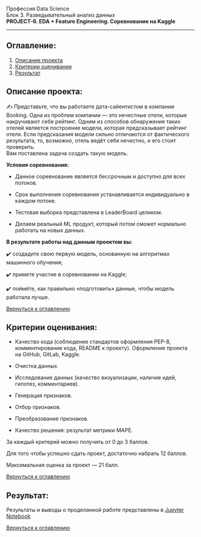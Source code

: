 Профессия Data Science  
Блок 3. Разведывательный анализ данных  
**PROJECT-6. EDA + Feature Engineering. Соревнование на Kaggle**

---

## **Оглавление:**

1. [Описание проекта](#Описание-проекта)
2. [Критерии оценивания](#Критерии-оценивания)
3. [Результат](#Результат)

## Описание проекта:

✍ Представьте, что вы работаете дата-сайентистом в компании Booking. Одна из проблем компании — это нечестные отели, которые накручивают себе рейтинг. Одним из способов обнаружения таких отелей является построение модели, которая предсказывает рейтинг отеля. Если предсказания модели сильно отличаются от фактического результата, то, возможно, отель ведёт себя нечестно, и его стоит проверить.  
Вам поставлена задача создать такую модель.

**Условия соревнования:**

- Данное соревнование является бессрочным и доступно для всех потоков.

- Срок выполнения соревнования устанавливается индивидуально в каждом потоке.

- Тестовая выборка представлена в LeaderBoard целиком.

- Делаем реальный ML продукт, который потом сможет нормально работать на новых данных.

**В результате работы над данным проектом вы:**

✔️ создадите свою первую модель, основанную на алгоритмах машинного обучения;

✔️ примете участие в соревновании на Kaggle;

✔️ поймёте, как правильно «подготовить» данные, чтобы модель работала лучше.

[Вернуться к оглавлению](#Оглавление)

## Критерии оценивания:

- Качество кода (соблюдение стандартов оформления PEP-8,
комментирование кода, README к проекту). Оформление проекта
на GitHub, GitLab, Kaggle.

- Очистка данных.

- Исследование данных (качество визуализации,
наличие идей, гипотез, комментариев).

- Генерация признаков.

- Отбор признаков.

- Преобразование признаков.

- Качество решения: результат метрики MAPE.

За каждый критерий можно получить от 0 до 3 баллов.

Для того чтобы успешно сдать проект, достаточно набрать 12 баллов.

Максимальная оценка за проект — 21 балл.

[Вернуться к оглавлению](#Оглавление)

## Результат:

Результаты и выводы о проделанной работе представлены в [Jupyter Notebook]()

[Вернуться к оглавлению](#Оглавление)